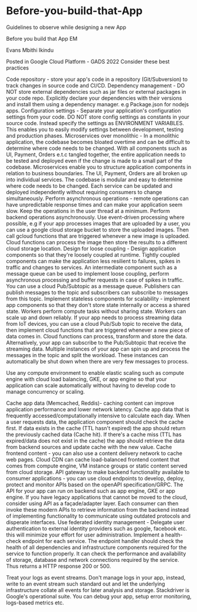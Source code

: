 # Before-you-build-that-App
Guidelines to observe while designing a new App 

Before you build that App
EM
	

Evans Mbithi Ikindu

Posted in Google Cloud Platform - GADS 2022
Consider these best practices

Code repository - store your app's code in a repository (Git/Subversion) to track changes in source code and CI/CD.
Dependency management - DO NOT store external dependencies such as jar files or external packages in your code repo. Explicitly declare your dependencies with their versions and install them using a dependency manager. e.g Package.json for nodejs apps.
Configuration settings - Separate your application's configuration settings from your code. DO NOT store config settings as constants in your source code. Instead specify the settings as ENVIRONMENT VARIABLES. This enables you to easily modify settings between development, testing and production phases.
Microservices over monolithic - In a monolithic application, the codebase becomes bloated overtime and can be difficult to determine where code needs to be changed. With all components such as UI, Payment, Orders e.t.c tangled together, the entire application needs to be tested and deployed even if the change is made to a small part of the codebase. 
Microservices enable you to structure application components in relation to business boundaries. The UI, Payment, Orders are all broken up into individual services. The codebase is modular and easy to determine where code needs to be changed. Each service can be updated and deployed independently without requiring consumers to change simultaneously.
Perform asynchronous operations - remote operations can have unpredictable response times and can make your application seem slow. Keep the operations in the user thread at a minimum. Perform backend operations asynchronously. Use event-driven processing where possible, e.g if your app processes images that are uploaded by a user, you can use a google cloud storage bucket to store the uploaded images. Then call gcloud functions that are triggered whenever a new image is uploaded. Cloud functions can process the image then store the results to a different cloud storage location.
Design for loose coupling - Design application components so that they're loosely coupled at runtime. Tightly coupled components can make the application less resilient to failures, spikes in traffic and changes to services.
An intermediate component such as a message queue can be used to implement loose coupling, perform asynchronous processing and buffer requests in case of spikes in traffic. You can use a cloud Pub/Subtopic as a message queue.
Publishers can publish messages to the topic and subscribers can subscribe to messages from this topic.
Implement stateless components for scalability - implement app components so that they don't store state internally or access a shared state. Workers perform compute tasks without sharing state. Workers can scale up and down reliably.
If your app needs to process streaming data from IoT devices, you can use a cloud Pub/Sub topic to receive the data, then implement cloud functions that are triggered whenever a new piece of data comes in.
Cloud functions can process, transform and store the data. Alternatively, your app can subscribe to the Pub/Subtopic that receive the streaming data. Multiple instances of your app can spin up and process the messages in the topic and split the workload. These instances can automatically be shut down when there are very few messages to process.
 
 Use any compute environment to enable elastic scaling such as compute engine with cloud load balancing, GKE, or app engine so that your application can scale automatically without having to develop code to manage concurrency or scaling.
 
Cache app data (Memcached, Reddis)- caching content can improve application performance and lower network latency. Cache app data that is frequently accessed/computationally intensive to calculate each day. When a user requests data, the application component should check the cache first. If data exists in the cache (TTL hasn't expired) the app should return the previously cached data (Cache hit). If there's a cache miss (TTL has expired/data does not exist in the cache) the app should retrieve the data from backend sources and update cache with the new value.
Cache frontend content - you can also use a content delivery network to cache web pages.
Cloud CDN can cache load-balanced frontend content that comes from compute engine, VM instance groups or static content served from cloud storage.
API gateway to make backend functionality available to consumer applications - you can use cloud endpoints to develop, deploy, protect and monitor APIs based on the openAPI specification/GRPC. The API for your app can run on backend such as app engine, GKE or app engine.
If you have legacy applications that cannot be moved to the cloud, consider using API as a façade/adapter layer. Each consumer can then invoke these modern APIs to retrieve information from the backend instead of implementing functionality to communicate using outdated protocols and disperate interfaces.
Use federated identity management - Delegate user authentication to external identity providers such as google, facebook etc. this will minimize your effort for user administration.
Implement a health-check endpoint for each service. The endpoint handler should check the health of all dependencies and infrastructure components required for the service to function properly. It can check the performance and availability of storage, database and network connections required by the service. Thus returns a HTTP response 200 or 500.
 
Treat your logs as event streams. Don't manage logs in your app, instead, write to an event stream such standard out and let the underlying infrastructure collate all events for later analysis and storage. 
Stackdriver is Google's operational suite. You can debug your app, setup error monitoring, logs-based metrics etc.
